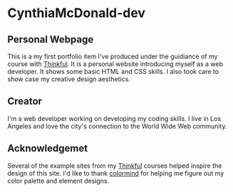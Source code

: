 # CynthiaMcDonald-dev

## Personal Webpage

This is a my first portfolio item I've produced under the guidiance of my course with [Thinkful](thinkful.com). It is a personal website introducing myself as a web developer.
It shows some basic HTML and CSS skills. I also took care to show case my creative design aesthetics. 

## Creator
I'm a web developer working on developing my coding skills. I live in Los Angeles and love the city's connection to the World Wide Web community. 

## Acknowledgemet

Several of the example sites from my [Thinkful](thinkful.com) courses helped inspire the design of this site.
I'd like to thank [colormind](http://colormind.io/) for helping me figure out my color palette and element designs.  
